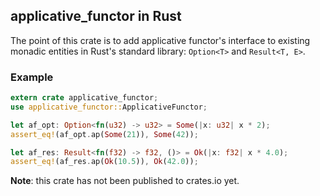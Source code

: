 ## applicative_functor in Rust

The point of this crate is to add applicative functor's interface to existing monadic entities in Rust's standard library: `Option<T>` and `Result<T, E>`.

### Example

```rust
extern crate applicative_functor;
use applicative_functor::ApplicativeFunctor;

let af_opt: Option<fn(u32) -> u32> = Some(|x: u32| x * 2);
assert_eq!(af_opt.ap(Some(21)), Some(42));

let af_res: Result<fn(f32) -> f32, ()> = Ok(|x: f32| x * 4.0);
assert_eq!(af_res.ap(Ok(10.5)), Ok(42.0));
```

__Note__: this crate has not been published to crates.io yet.